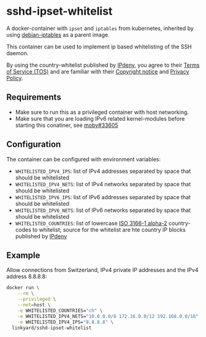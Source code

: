 # sshd-ipset-whitelist

A docker-container with `ipset` and `iptables` from kubernetes, inherited by
using [debian-iptables](https://github.com/kubernetes/kubernetes/tree/master/build/debian-iptables)
as a parent image.

This container can be used to implement ip based whitelisting of the SSH daemon.

By using the country-whitelist published by [IPdeny](http://www.ipdeny.com/), you agree to their
[Terms of Service (TOS)](http://www.ipdeny.com/tos.php) and are familiar with their
[Copyright notice](http://www.ipdeny.com/copyright.php) and [Privacy Policy](http://www.ipdeny.com/privacy.php).

## Requirements

- Make sure to run this as a privileged container with host networking.
- Make sure that you are loading IPv6 related kernel-modules before starting this conatiner,
  see [moby#33605](https://github.com/moby/moby/issues/33605#issuecomment-307361421)

## Configuration

The container can be configured with environment variables:

- `WHITELISTED_IPV4_IPS`: list of IPv4 addresses separated by space that should be whitelisted
- `WHITELISTED_IPV4_NETS`: list of IPv4 networks separated by space that should be whitelisted
- `WHITELISTED_IPV6_IPS`: list of IPv6 addresses separated by space that should be whitelisted
- `WHITELISTED_IPV6_NETS`: list of IPv6 networks separated by space that should be whitelisted
- `WHITELISTED_COUNTRIES`: list of lowercase [ISO 3166-1 alpha-2](https://en.wikipedia.org/wiki/ISO_3166-1_alpha-2)
  country-codes to whitelist; source for the whitelist are hte country IP blocks published by
  [IPdeny](http://www.ipdeny.com/)

## Example

Allow connections from Switzerland, IPv4 private IP addresses and the IPv4 address 8.8.8.8:

```bash
docker run \
    --rm \
    --privileged \
    --net=host \
    -e WHITELISTED_COUNTRIES="ch" \
    -e WHITELISTED_IPV4_NETS="10.0.0.0/8 172.16.0.0/12 192.168.0.0/16" \
    -e WHITELISTED_IPV4_IPS="8.8.8.8" \
  linkyard/sshd-ipset-whitelist
```
